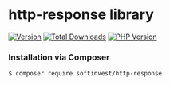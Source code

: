 # http-response library

[![Version](http://img.shields.io/packagist/v/softinvest/http-response.svg?style=flat)](https://packagist.org/packages/softinvest/http-response) 
[![Total Downloads](https://poser.pugx.org/softinvest/http-response/downloads?format=flat-square)](https://packagist.org/packages/softinvest/http-response)
[![PHP Version](http://img.shields.io/badge/php-8.0+-ff69b4.svg)](https://packagist.org/packages/softinvest/http-response)


### Installation via Composer

``` bash
$ composer require softinvest/http-response
```
